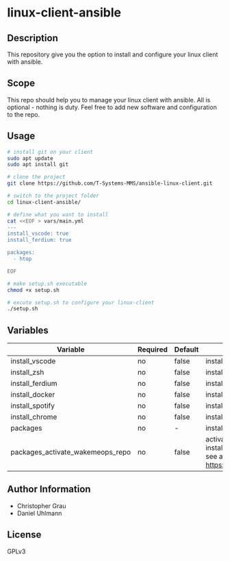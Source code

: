 # linux-client-ansible
## Description
This repository give you the option to install and configure your linux client with ansible.

## Scope
This repo should help you to manage your linux client with ansible. All is optional - nothing is duty.
Feel free to add new software and configuration to the repo.

## Usage
```bash
# install git on your client
sudo apt update
sudo apt install git

# clone the project
git clone https://github.com/T-Systems-MMS/ansible-linux-client.git

# switch to the project folder
cd linux-client-ansible/

# define what you want to install
cat <<EOF > vars/main.yml
---
install_vscode: true
install_ferdium: true

packages:
  - htop

EOF

# make setup.sh executable
chmod +x setup.sh

# excute setup.sh to configure your linux-client
./setup.sh
```

## Variables
| Variable                                   | Required | Default                | Description
|--------------------------------------------|----------|------------------------|------------
| install_vscode | no | false | install vscode
| install_zsh | no | false | install zsh
| install_ferdium | no | false | install latest release of ferdium
| install_docker | no | false | install docker
| install_spotify| no | false | install spotify
| install_chrome | no | false | install google chrome
| packages | no | - | install a list of packages
| packages_activate_wakemeops_repo | no| false | activate the WakeMeOps repo<br>install packages over variable packages<br>see also: https://docs.wakemeops.com/packages/

## Author Information
* Christopher Grau
* Daniel Uhlmann

## License

GPLv3

